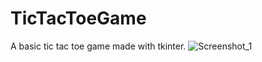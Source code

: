 # TicTacToeGame
 A basic tic tac toe game made with tkinter.
![Screenshot_1](https://user-images.githubusercontent.com/110016471/203304772-b9f49264-1ed7-4485-a1a0-5bd05dceb18d.png)
